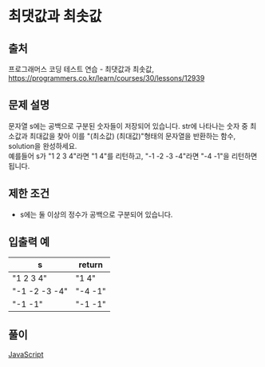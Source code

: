 # 최댓값과 최솟값

## 출처

프로그래머스 코딩 테스트 연습 - 최댓값과 최솟값, https://programmers.co.kr/learn/courses/30/lessons/12939

## 문제 설명

문자열 s에는 공백으로 구분된 숫자들이 저장되어 있습니다. str에 나타나는 숫자 중 최소값과 최대값을 찾아 이를 "(최소값) (최대값)"형태의 문자열을 반환하는 함수, solution을 완성하세요.  
예를들어 s가 "1 2 3 4"라면 "1 4"를 리턴하고, "\-1 -2 -3 -4"라면 "\-4 -1"을 리턴하면 됩니다.

## 제한 조건

*   s에는 둘 이상의 정수가 공백으로 구분되어 있습니다.

## 입출력 예

| s | return |
| --- | --- |
| "1 2 3 4" | "1 4" |
| "\-1 -2 -3 -4" | "\-4 -1" |
| "\-1 -1" | "\-1 -1" |

## 풀이

[JavaScript](./MinAndMax.js)
